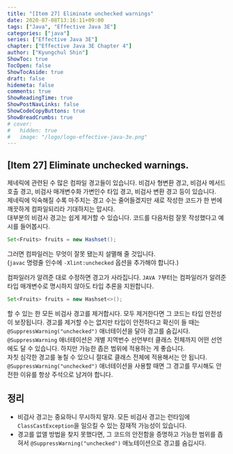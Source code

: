 ```yaml
---
title: "[Item 27] Eliminate unchecked warnings"
date: 2020-07-08T13:16:11+09:00
tags: ["Java", "Effective Java 3E"]
categories: ["java"]
series: ["Effective Java 3E"]
chapter: ["Effective Java 3E Chapter 4"]
author: ["Kyungchul Shin"]
ShowToc: true
TocOpen: false
ShowTocAside: true
draft: false
hidemeta: false
comments: true
ShowReadingTime: true
ShowPostNavLinks: false
ShowCodeCopyButtons: true
ShowBreadCrumbs: true
# cover:
#   hidden: true
#   image: "/logo/logo-effective-java-3e.png"
---
```

## [Item 27] Eliminate unchecked warnings.

제네릭에 관련된 수 많은 컴파일 경고들이 있습니다. 비검사 형변환 경고, 비검사 메서드 호출 경고, 비검사 매개변수화 가변인수 타입 경고, 비검사 변환 경고 등이 있습니다.   
제네릭에 익숙해질 수록 마주치는 경고 수는 줄어들겠지만 새로 작성한 코드가 한 번에 깨끗하게 컴파일되리라 기대하지는 맙시다.   
대부분의 비검사 경고는 쉽게 제거할 수 있습니다. 코드를 다음처럼 잘못 작성했다고 예시를 들어봅시다.

``` java
Set<Fruits> fruits = new Hashset();
```

그러면 컴파일러는 무엇이 잘못 됐는지 설멸해 줄 것입니다.   
(`javac` 명령줄 인수에 `-Xlint:unchecked` 옵션을 추가해야 합니다.)
   
컴파일러가 알려준 대로 수정하면 경고가 사라집니다. `JAVA 7`부터는 컴파일러가 알려준 타입 매개변수로 명시하지 않아도 타입 추론을 지원합니다.

``` java
Set<Fruits> fruits = new Hashset<>();
```

할 수 있는 한 모든 비검사 경고를 제거합시다. 모두 제거한다면 그 코드는 타입 안전성이 보장됩니다. 경고를 제거할 수는 없지만 타입이 안전하다고 확신이 들 때는 `@SuppressWarning("unchecked")` 애너테이션을 달아 경고를 숨깁시다. `@SuppressWarning` 애너테이션은 개별 지역번수 선언부터 클래스 전체까지 어떤 선언에도 달 수 있습니다. 하지만 가능한 좁은 범위에 적용하는 게 좋습니다.   
자칫 심각한 경고를 놓칠 수 있으니 절대로 클래스 전체에 적용해서는 안 됩니다. `@SuppressWarning("unchecked")` 애너테이션을 사용할 때면 그 경고를 무시해도 안전한 이유를 항상 주석으로 남겨야 합니다.

## 정리
- 비검사 경고는 중요하니 무시하지 말자. 모든 비검사 경고는 런타임에 `ClassCastException`을 일으킬 수 있는 잠재적 가능성이 있습니다.
- 경고를 없앨 방법을 찾지 못했다면, 그 코드의 안전함을 증명하고 가능한 범위를 좁혀서 `@SuppressWarning("unchecked")` 애노테이션으로 경고를 숨깁시다.